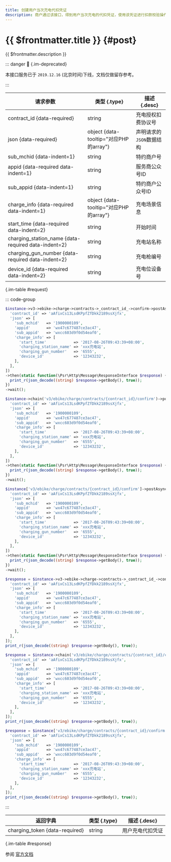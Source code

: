 ```yaml
---
title: 创建用户当次充电代扣凭证
description: 商户通过该接口，得到用户当次充电的代扣凭证，使用该凭证进行扣款校验操作，该接口也会触发对用户发送的确认开始充电的通知。
---
```


# {{ $frontmatter.title }} {#post}

{{ $frontmatter.description }}

::: danger :no_entry_sign: {.im-deprecated}

本接口服务已于 `2019.12.16` (北京时间)下线，文档仅做留存参考。

:::

| 请求参数 | 类型 {.type} | 描述 {.desc}
| --- | --- | ---
| contract_id {data-required} | string | 充电授权扣费协议号
| json {data-required} | object {data-tooltip="对应PHP的array"} | 声明请求的`JSON`数据结构
| sub_mchid {data-indent=1} | string | 特约商户号
| appid {data-required data-indent=1} | string | 服务商公众号ID
| sub_appid {data-indent=1} | string | 特约商户公众号ID
| charge_info {data-required data-indent=1} | object {data-tooltip="对应PHP的array"} | 充电场景信息
| start_time {data-required data-indent=2} | string | 开始时间
| charging_station_name {data-required data-indent=2} | string | 充电站名称
| charging_gun_number {data-required data-indent=2} | string | 充电枪编号
| device_id {data-required data-indent=2} | string | 充电位设备号

{.im-table #request}

::: code-group

```php [异步纯链式]
$instance->v3->ebike->charge->contracts->_contract_id_->confirm->postAsync([
  'contract_id' => 'aAfixCs13LsdKPpfZfDkk2189ssXjfx',
  'json' => [
    'sub_mchid'   => '1900000109',
    'appid'       => 'wx47c677487ce3ac47',
    'sub_appid'   => 'wxcc603d9f0d54eaf0',
    'charge_info' => [
      'start_time'            => '2017-08-26T09:43:39+08:00',
      'charging_station_name' => 'xxx充电站',
      'charging_gun_number'   => '6555',
      'device_id'             => '12343232',
    ],
  ],
])
->then(static function(\Psr\Http\Message\ResponseInterface $response) {
  print_r(json_decode((string) $response->getBody(), true));
})
->wait();
```

```php [异步声明式]
$instance->chain('v3/ebike/charge/contracts/{contract_id}/confirm')->postAsync([
  'contract_id' => 'aAfixCs13LsdKPpfZfDkk2189ssXjfx',
  'json' => [
    'sub_mchid'   => '1900000109',
    'appid'       => 'wx47c677487ce3ac47',
    'sub_appid'   => 'wxcc603d9f0d54eaf0',
    'charge_info' => [
      'start_time'            => '2017-08-26T09:43:39+08:00',
      'charging_station_name' => 'xxx充电站',
      'charging_gun_number'   => '6555',
      'device_id'             => '12343232',
    ],
  ],
])
->then(static function(\Psr\Http\Message\ResponseInterface $response) {
  print_r(json_decode((string) $response->getBody(), true));
})
->wait();
```

```php [异步属性式]
$instance['v3/ebike/charge/contracts/{contract_id}/confirm']->postAsync([
  'contract_id' => 'aAfixCs13LsdKPpfZfDkk2189ssXjfx',
  'json' => [
    'sub_mchid'   => '1900000109',
    'appid'       => 'wx47c677487ce3ac47',
    'sub_appid'   => 'wxcc603d9f0d54eaf0',
    'charge_info' => [
      'start_time'            => '2017-08-26T09:43:39+08:00',
      'charging_station_name' => 'xxx充电站',
      'charging_gun_number'   => '6555',
      'device_id'             => '12343232',
    ],
  ],
])
->then(static function(\Psr\Http\Message\ResponseInterface $response) {
  print_r(json_decode((string) $response->getBody(), true));
})
->wait();
```

```php [同步纯链式]
$response = $instance->v3->ebike->charge->contracts->_contract_id_->confirm->post([
  'contract_id' => 'aAfixCs13LsdKPpfZfDkk2189ssXjfx',
  'json' => [
    'sub_mchid'   => '1900000109',
    'appid'       => 'wx47c677487ce3ac47',
    'sub_appid'   => 'wxcc603d9f0d54eaf0',
    'charge_info' => [
      'start_time'            => '2017-08-26T09:43:39+08:00',
      'charging_station_name' => 'xxx充电站',
      'charging_gun_number'   => '6555',
      'device_id'             => '12343232',
    ],
  ],
]);
print_r(json_decode((string) $response->getBody(), true));
```

```php [同步声明式]
$response = $instance->chain('v3/ebike/charge/contracts/{contract_id}/confirm')->post([
  'contract_id' => 'aAfixCs13LsdKPpfZfDkk2189ssXjfx',
  'json' => [
    'sub_mchid'   => '1900000109',
    'appid'       => 'wx47c677487ce3ac47',
    'sub_appid'   => 'wxcc603d9f0d54eaf0',
    'charge_info' => [
      'start_time'            => '2017-08-26T09:43:39+08:00',
      'charging_station_name' => 'xxx充电站',
      'charging_gun_number'   => '6555',
      'device_id'             => '12343232',
    ],
  ],
]);
print_r(json_decode((string) $response->getBody(), true));
```

```php [同步属性式]
$response = $instance['v3/ebike/charge/contracts/{contract_id}/confirm']->post([
  'contract_id' => 'aAfixCs13LsdKPpfZfDkk2189ssXjfx',
  'json' => [
    'sub_mchid'   => '1900000109',
    'appid'       => 'wx47c677487ce3ac47',
    'sub_appid'   => 'wxcc603d9f0d54eaf0',
    'charge_info' => [
      'start_time'            => '2017-08-26T09:43:39+08:00',
      'charging_station_name' => 'xxx充电站',
      'charging_gun_number'   => '6555',
      'device_id'             => '12343232',
    ],
  ],
]);
print_r(json_decode((string) $response->getBody(), true));
```

:::

| 返回字典 | 类型 {.type} | 描述 {.desc}
| --- | --- | ---
| charging_token {data-required} | string | 用户充电代扣凭证

{.im-table #response}

参阅 [官方文档](https://pay.weixin.qq.com/wiki/doc/apiv3/wxpay/vehicle/ebike/chapter3_4.shtml)
